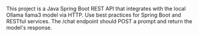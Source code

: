 <!-- Use this file to provide workspace-specific custom instructions to Copilot. For more details, visit https://code.visualstudio.com/docs/copilot/copilot-customization#_use-a-githubcopilotinstructionsmd-file -->

This project is a Java Spring Boot REST API that integrates with the local Ollama llama3 model via HTTP. Use best practices for Spring Boot and RESTful services. The /chat endpoint should POST a prompt and return the model's response.
